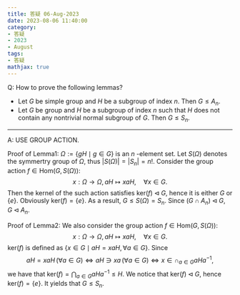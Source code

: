```yaml
---
title: 答疑 06-Aug-2023
date: 2023-08-06 11:40:00
category: 
- 答疑
- 2023
- August
tags: 
- 答疑
mathjax: true
---
```


Q: How to prove the following lemmas? 

* Let $G$ be simple group and $H$ be a subgroup of index $n$. Then $G\leq A_n$.
* Let $G$ be group and $H$ be a subgroup of index $n$ such that $H$ does not contain any nontrivial normal subgroup of $G$. Then $G\leq S_n$.

***

A: USE GROUP ACTION.  

Proof of Lemma1: $\Omega:=\{gH\mid g\in G\}$ is an $n$ -element set. Let $S(\Omega)$ denotes the symmertry group of $\Omega$, thus $|S(\Omega)|=|S_n|=n!$. Consider the group action $f\in \mathrm{Hom}(G,S(\Omega))$: 
$$
x:\Omega\to \Omega , aH\mapsto xa H,\quad \forall x\in G.
$$
Then the kernel of the such action satisfies $\mathrm{ker}(f)\lhd G$, hence it is either $G$ or $\{e\}$. Obviously $\mathrm{ker}(f)=\{e\}$. As a result, $G\leq S(\Omega)=S_n$. Since $(G\cap A_n)\lhd G$, $G\lhd A_n$.  

Proof of Lemma2: We also consider the group action $f\in \mathrm{Hom}(G,S(\Omega))$: 
$$
x:\Omega\to \Omega , aH\mapsto xa H,\quad \forall x\in G. 
$$
$\mathrm{ker}(f)$ is defined as $\{x\in G\mid aH=xaH,\forall a\in G\}$. Since 
$$
aH=xaH\,(\forall a\in G)\Leftrightarrow aH\ni xa\,(\forall a\in G)\Leftrightarrow x\in \cap _{a\in G}aHa^{-1},
$$
we have that $\mathrm{ker}(f)=\bigcap _{a\in G}aHa^{-1}\leq H$. We notice that $\mathrm{ker}(f)\lhd G$, hence $\mathrm{ker}(f)=\{e\}$. It yields that $G\leq S_n$.

